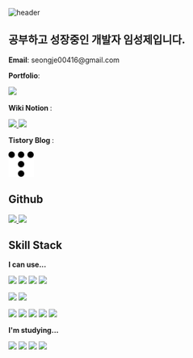![header](https://capsule-render.vercel.app/api?type=waving&color=gradient&customColorList=17,26&height=300&section=header&text=🌳🌲🌳&fontSize=70&fontAlign=75)

## 공부하고 성장중인 개발자 임성제입니다.

<p> <strong>Email</strong>: seongje00416@gmail.com </p>
<p> <strong>Portfolio</strong>: </p>
<p>
  <a href="https://www.notion.so/seongje00416/Portfolio-846f88f7f3654128a3f3e1157bb43478?pvs=4">
    <img src="https://img.shields.io/badge/Lim Seongje-983C07?style=for-the-badge&logo=Notion&logoColor=white">
  </a>
</p>
<p> <strong> Wiki Notion </strong>: </p>
<p>
  <a href="https://www.notion.so/seongje00416/4c36eb99dd704af8b7356173ef0cb247?v=18df116d5c724a3794e5ef8fcd58c77e&pvs=4">
    <img src="https://img.shields.io/badge/Cloud Service-2F9D27?style=for-the-badge&logo=Notion&logoColor=white">
  </a>
  <a href="https://www.notion.so/seongje00416/06fa6ba265e54477b933d358e35ac573?v=ff751088760948c2866d600aee07fe97&pvs=4">
    <img src="https://img.shields.io/badge/Cloud Service-2F9D27?style=for-the-badge&logo=Notion&logoColor=white">
  </a>
</p>
<p> <strong> Tistory Blog </strong>: </p>
<p>
  <a href="https://cloud-wiki.tistory.com/">
    <img src="./tistory.svg" width="50px" height="50px">
  </a>
</p>

## Github
<a href="s">
  <img src="https://github-readme-stats.vercel.app/api?username=seongje00416&theme=shadow_green&show_icons=true&hide=stars" height="180px" max-width="50%" />
</a>
<a href="s">
  <img src="https://github-readme-stats.vercel.app/api/top-langs/?username=seongje00416&layout=compact&theme=shadow_green" height="180px" max-width="45%" />
</a>
<br>

## Skill Stack
<p> <strong>I can use...</strong> </p>
<p>
  <img src="https://img.shields.io/badge/Java-FF5E00?style=for-the-badge&logo=java&logoColor=white">
  <img src="https://img.shields.io/badge/JavaScript-FFBB00?style=for-the-badge&logo=javascript&logoColor=white">
  <img src="https://img.shields.io/badge/TypeScript-6799FF?style=for-the-badge&logo=typescript&logoColor=white">
  <img src="https://img.shields.io/badge/Python-F29661?style=for-the-badge&logo=Python&logoColor=white">
</p>
<p>
  <img src="https://img.shields.io/badge/Spring Boot-22741C?style=for-the-badge&logo=SpringBoot&logoColor=white">
  <img src="https://img.shields.io/badge/React-3DB7CC?style=for-the-badge&logo=React&logoColor=white">
</p>
<p>
  <img src="https://img.shields.io/badge/Git-FF5E00?style=for-the-badge&logo=Git&logoColor=white">
  <img src="https://img.shields.io/badge/Docker-4374D9?style=for-the-badge&logo=Docker&logoColor=white">
  <img src="https://img.shields.io/badge/Kubernetes-0054FF?style=for-the-badge&logo=Kubernetes&logoColor=white">
  <img src="https://img.shields.io/badge/AWS-997000?style=for-the-badge&logo=Amazon&logoColor=white">
  <img src="https://img.shields.io/badge/NCP-22741C?style=for-the-badge&logo=Naver&logoColor=white">
</p>
<p> <strong>I'm studying...</strong> </p>
<p>
  <img src="https://img.shields.io/badge/C++-6799FF?style=for-the-badge&logo=cplusplus&logoColor=white">
  <img src="https://img.shields.io/badge/Nest.js-D9418C?style=for-the-badge&logo=nestjs&logoColor=white">
  <img src="https://img.shields.io/badge/GCP-FF0000?style=for-the-badge&logo=Googlecloud&logoColor=white">
  <img src="https://img.shields.io/badge/ArgoCD-F29661?style=for-the-badge&logo=Argo&logoColor=white">
</p>
<br>




